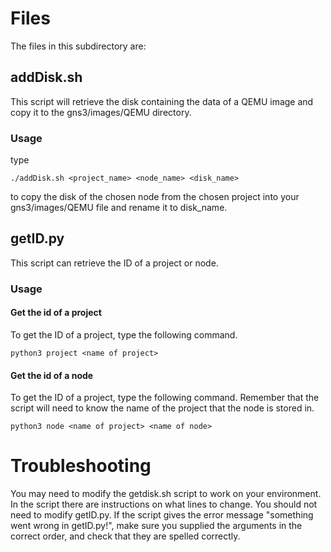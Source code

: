 # Files
The files in this subdirectory are:
## addDisk.sh
This script will retrieve the disk containing the data of a QEMU image and copy it to the gns3/images/QEMU directory.

### Usage
type

    ./addDisk.sh <project_name> <node_name> <disk_name>
to copy the disk of the chosen node from the chosen project into your gns3/images/QEMU file and rename it to disk_name.

## getID.py
This script can retrieve the ID of a project or node. 

### Usage
#### Get the id of a project
To get the ID of a project, type the following command.
     
    python3 project <name of project>

#### Get the id of a node
To get the ID of a project, type the following command. Remember that the script will need to know the name of the project that the node is stored in.

    python3 node <name of project> <name of node>
 

# Troubleshooting
You may need to modify the getdisk.sh script to work on your environment. In the script there are instructions on what lines to change. You should not need to modify getID.py. If the script gives the error message "something went wrong in getID.py!", make sure you supplied the arguments in the correct order, and check that they are spelled correctly.
